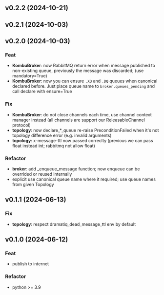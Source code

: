 ## v0.2.2 (2024-10-21)

## v0.2.1 (2024-10-03)

## v0.2.0 (2024-10-03)

### Feat

- **KombuBroker**: now RabbitMQ return error when message published to non-existing queue, previously the message was discarded; (use mandatory=True)
- **KombuBroker**: now you can ensure `.XQ` and `.DQ` queues when canonical declared before. Just place queue name to `broker.queues_pending` and call declare with ensure=True

### Fix

- **KombuBroker**: do not close channels each time, use channel context manager instead (all channels are support our ReleasableChannel protocol)
- **topology**: now declare_*_queue re-raise PreconditionFailed when it's not topology difference error (e.g. invalid arguments)
- **topology**: x-message-ttl now passed correclty (previous we can pass float instead int; rabbitmq not allow float)

### Refactor

- **broker**: add _enqueue_message function; now enqueue can be overrided or reused internally
- explicit use canonical queue name where it required; use queue names from given Topology

## v0.1.1 (2024-06-13)

### Fix

- **topology**: respect dramatiq_dead_message_ttl env by default

## v0.1.0 (2024-06-12)

### Feat

- publish to internet

### Refactor

- python >= 3.9
